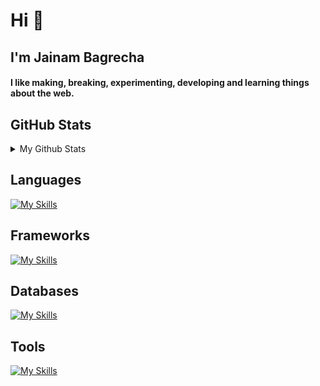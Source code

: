 <h1>Hi 👋</h1>
<h2>I'm Jainam Bagrecha </h2>

<h4 >
  I like making, breaking, experimenting, developing and learning things about
  the web.
</h4>
<h2>GitHub Stats</h2>
<details>
<summary> 
My Github Stats
</summary>

![Jainam's Github Stats](https://github-readme-stats.vercel.app/api?username=jainam-b&show_icons=true&hide_title=true&count_private=true&theme=dark)

</details>

<h2>Languages</h2>

[![My Skills](https://skillicons.dev/icons?i=ts,js,bash,python,java)](https://skillicons.dev)

<h2>Frameworks</h2>
  
[![My Skills](https://skillicons.dev/icons?i=express,fastapi,react,nextjs,django,tailwindcss)](https://skillicons.dev)

<h2>Databases</h2>
  
[![My Skills](https://skillicons.dev/icons?i=postgres,mysql,mongo)](https://skillicons.dev)

<h2>Tools</h2>
 
[![My Skills](https://skillicons.dev/icons?i=neovim,vim,git,docker,linux)](https://skillicons.dev)
